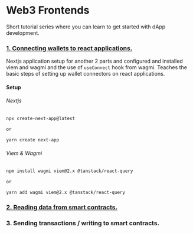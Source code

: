 # Web3 Frontends

Short tutorial series where you can learn to get started with dApp development.

### [1. Connecting wallets to react applications.](https://www.youtube.com/watch?v=GAJTkFWx3V8)

Nextjs application setup for another 2 parts and configured and installed viem and wagmi and the use of `useConnect` hook from wagmi. Teaches the basic steps of setting up wallet connectors on react applications.

#### Setup

###### Nextjs

```bash
npx create-next-app@latest

or

yarn create next-app
```

###### Viem & Wagmi

```bash
npm install wagmi viem@2.x @tanstack/react-query

or

yarn add wagmi viem@2.x @tanstack/react-query
```

### [2. Reading data from smart contracts.](https://www.youtube.com/watch?v=V4lmN-NZVO0)

### 3. Sending transactions / writing to smart contracts.
